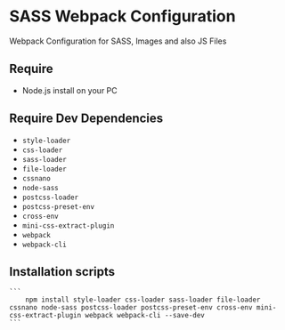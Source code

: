 # SASS Webpack Configuration
Webpack Configuration for SASS, Images and also JS Files

## Require 
  -	Node.js install on your PC
	
## Require Dev Dependencies
  -	`style-loader` 
  -	`css-loader` 
  -	`sass-loader`
  -	`file-loader`
  -	`cssnano`
  -	`node-sass`
  -	`postcss-loader`
  -	`postcss-preset-env`
  -	`cross-env`
  -	`mini-css-extract-plugin`
  -	`webpack`
  -	`webpack-cli`

## Installation scripts

	```
		npm install style-loader css-loader sass-loader file-loader cssnano node-sass postcss-loader postcss-preset-env cross-env mini-css-extract-plugin webpack webpack-cli --save-dev
	```
